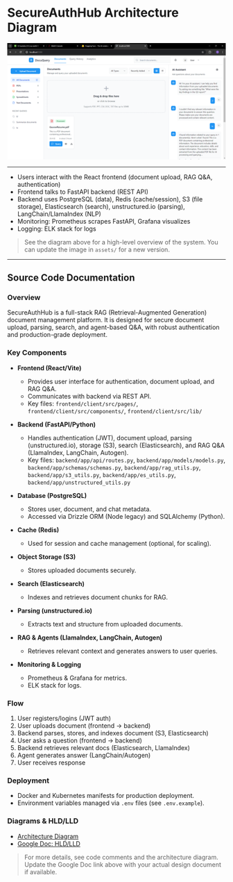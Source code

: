 # SecureAuthHub Architecture Diagram

![SecureAuthHub Architecture](assets/Screenshot%202025-05-25%20013531.png)

---

- Users interact with the React frontend (document upload, RAG Q&A, authentication)
- Frontend talks to FastAPI backend (REST API)
- Backend uses PostgreSQL (data), Redis (cache/session), S3 (file storage), Elasticsearch (search), unstructured.io (parsing), LangChain/LlamaIndex (NLP)
- Monitoring: Prometheus scrapes FastAPI, Grafana visualizes
- Logging: ELK stack for logs

> See the diagram above for a high-level overview of the system. You can update the image in `assets/` for a new version.

---

## Source Code Documentation

### Overview
SecureAuthHub is a full-stack RAG (Retrieval-Augmented Generation) document management platform. It is designed for secure document upload, parsing, search, and agent-based Q&A, with robust authentication and production-grade deployment.

### Key Components

- **Frontend (React/Vite)**
  - Provides user interface for authentication, document upload, and RAG Q&A.
  - Communicates with backend via REST API.
  - Key files: `frontend/client/src/pages/`, `frontend/client/src/components/`, `frontend/client/src/lib/`

- **Backend (FastAPI/Python)**
  - Handles authentication (JWT), document upload, parsing (unstructured.io), storage (S3), search (Elasticsearch), and RAG Q&A (LlamaIndex, LangChain, Autogen).
  - Key files: `backend/app/api/routes.py`, `backend/app/models/models.py`, `backend/app/schemas/schemas.py`, `backend/app/rag_utils.py`, `backend/app/s3_utils.py`, `backend/app/es_utils.py`, `backend/app/unstructured_utils.py`

- **Database (PostgreSQL)**
  - Stores user, document, and chat metadata.
  - Accessed via Drizzle ORM (Node legacy) and SQLAlchemy (Python).

- **Cache (Redis)**
  - Used for session and cache management (optional, for scaling).

- **Object Storage (S3)**
  - Stores uploaded documents securely.

- **Search (Elasticsearch)**
  - Indexes and retrieves document chunks for RAG.

- **Parsing (unstructured.io)**
  - Extracts text and structure from uploaded documents.

- **RAG & Agents (LlamaIndex, LangChain, Autogen)**
  - Retrieves relevant context and generates answers to user queries.

- **Monitoring & Logging**
  - Prometheus & Grafana for metrics.
  - ELK stack for logs.

### Flow
1. User registers/logins (JWT auth)
2. User uploads document (frontend → backend)
3. Backend parses, stores, and indexes document (S3, Elasticsearch)
4. User asks a question (frontend → backend)
5. Backend retrieves relevant docs (Elasticsearch, LlamaIndex)
6. Agent generates answer (LangChain/Autogen)
7. User receives response

### Deployment
- Docker and Kubernetes manifests for production deployment.
- Environment variables managed via `.env` files (see `.env.example`).

### Diagrams & HLD/LLD
- [Architecture Diagram](./architecture-diagram.md)
- [Google Doc: HLD/LLD](https://docs.google.com/document/d/your-hld-lld-link)

> For more details, see code comments and the architecture diagram. Update the Google Doc link above with your actual design document if available.
